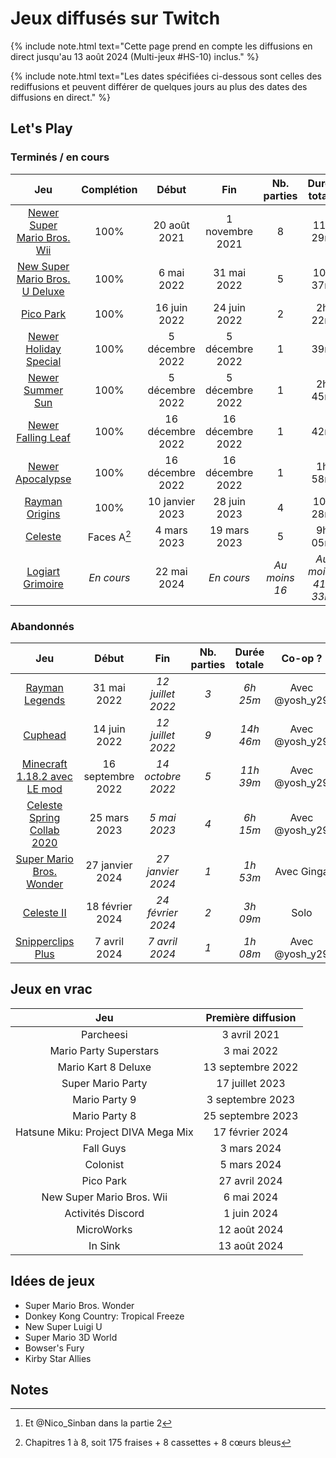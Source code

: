 # Jeux diffusés sur Twitch

{% include note.html text="Cette page prend en compte les diffusions en direct jusqu'au 13 août 2024 (Multi-jeux #HS-10) inclus." %}

{% include note.html text="Les dates spécifiées ci-dessous sont celles des rediffusions et peuvent différer de quelques jours au plus des dates des diffusions en direct." %}

## Let's Play

### Terminés / en cours

| Jeu | Complétion | Début | Fin | Nb. parties | Durée totale | Co-op ? |
| :-: | :--------: | :---: | :-: | :---------: | :----------: | :-----: |
| [Newer Super Mario Bros. Wii](https://www.twitch.tv/collections/bVbFWTUOnRbtKA) | 100% | 20 août 2021 | 1 novembre 2021 | 8 | 11h 29m | Solo
| [New Super Mario Bros. U Deluxe](https://www.twitch.tv/videos/1476392544?collection=bjI-atfgLhciGw) | 100% | 6 mai 2022 | 31 mai 2022 | 5 | 10h 37m | Avec @yosh_y29[^1]
| [Pico Park](https://www.twitch.tv/videos/1505504333?collection=bjI-atfgLhciGw) | 100% | 16 juin 2022 | 24 juin 2022 | 2 | 2h 22m | Avec @yosh_y29
| [Newer Holiday Special](https://www.twitch.tv/videos/1670571545?t=0s) | 100% | 5 décembre 2022 | 5 décembre 2022 | 1 | 39m | Avec @yosh_y29
| [Newer Summer Sun](https://www.twitch.tv/videos/1670571545?t=39m34s) | 100% | 5 décembre 2022 | 5 décembre 2022 | 1 | 2h 45m | Avec @yosh_y29
| [Newer Falling Leaf](https://www.twitch.tv/videos/1680091388?t=0s) | 100% | 16 décembre 2022 | 16 décembre 2022 | 1 | 42m | Avec @yosh_y29
| [Newer Apocalypse](https://www.twitch.tv/videos/1680091388?t=42m27s) | 100% | 16 décembre 2022 | 16 décembre 2022 | 1 | 1h 58m | Avec @yosh_y29
| [Rayman Origins](https://www.twitch.tv/videos/1703185461?collection=bjI-atfgLhciGw) | 100% | 10 janvier 2023 | 28 juin 2023 | 4 | 10h 28m | Avec @yosh_y29
| [Celeste](https://www.twitch.tv/videos/1755433172?collection=WVXirSDTTRdB0g) | Faces A[^2] | 4 mars 2023 | 19 mars 2023 | 5 | 9h 05m | Avec @yosh_y29
| [Logiart Grimoire](https://www.twitch.tv/collections/4enQalQX0hfnJQ) | *En cours* | 22 mai 2024 | *En cours* | *Au moins 16* | *Au moins 41h 33m* | Solo

### Abandonnés

| Jeu | Début | Fin | Nb. parties | Durée totale | Co-op ? |
| :-: | :---: | :-: | :---------: | :----------: | :-----: |
| [Rayman Legends](https://www.twitch.tv/videos/1313884481?collection=SsqMTttUrhf2qA) | 31 mai 2022 | *12 juillet 2022* | *3* | *6h 25m* | Avec @yosh_y29
| [Cuphead](https://www.twitch.tv/collections/_7LsXQDRbBflbw) | 14 juin 2022 | *12 juillet 2022* | *9* | *14h 46m* | Avec @yosh_y29
| [Minecraft 1.18.2 avec LE mod](https://www.twitch.tv/collections/jd8FQLR1FRfTzw) | 16 septembre 2022 | *14 octobre 2022* | *5* | *11h 39m* | Avec @yosh_y29
| [Celeste Spring Collab 2020](https://www.twitch.tv/videos/1775457596?collection=WVXirSDTTRdB0g) | 25 mars 2023 | *5 mai 2023* | *4* | *6h 15m* | Avec @yosh_y29
| [Super Mario Bros. Wonder](https://www.twitch.tv/videos/2045604834?collection=SsqMTttUrhf2qA) | 27 janvier 2024 | *27 janvier 2024* | *1* | *1h 53m* | Avec Ginga
| [Celeste II](https://www.twitch.tv/videos/2066539968?collection=WVXirSDTTRdB0g) | 18 février 2024 | *24 février 2024* | *2* | *3h 09m* | Solo
| [Snipperclips Plus](https://www.twitch.tv/videos/2113679985?collection=SsqMTttUrhf2qA) | 7 avril 2024 | *7 avril 2024* | *1* | *1h 08m* | Avec @yosh_y29

## Jeux en vrac

|                 Jeu                 | Première diffusion |
| :---------------------------------: | :----------------: |
|              Parcheesi              |    3 avril 2021    |
|       Mario Party Superstars        |     3 mai 2022     |
|         Mario Kart 8 Deluxe         | 13 septembre 2022  |
|          Super Mario Party          |  17 juillet 2023   |
|            Mario Party 9            |  3 septembre 2023  |
|            Mario Party 8            | 25 septembre 2023  |
| Hatsune Miku: Project DIVA Mega Mix |  17 février 2024   |
|              Fall Guys              |    3 mars 2024     |
|              Colonist               |    5 mars 2024     |
|              Pico Park              |   27 avril 2024    |
|      New Super Mario Bros. Wii      |     6 mai 2024     |
|          Activités Discord          |    1 juin 2024     |
|             MicroWorks              |    12 août 2024    |
|               In Sink               |    13 août 2024    |

## Idées de jeux

- Super Mario Bros. Wonder
- Donkey Kong Country: Tropical Freeze
- New Super Luigi U
- Super Mario 3D World
- Bowser's Fury
- Kirby Star Allies

## Notes

[^1]: Et @Nico_Sinban dans la partie 2

[^2]: Chapitres 1 à 8, soit 175 fraises + 8 cassettes + 8 cœurs bleus
